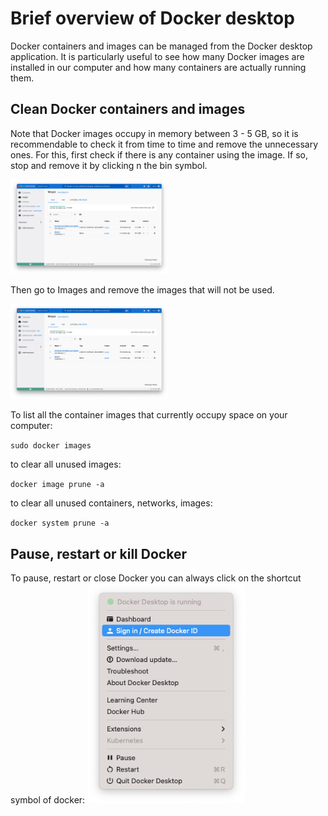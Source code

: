 # Brief overview of Docker desktop 

Docker containers and images can be managed from the Docker desktop application. It is particularly useful to see how many Docker images are installed in our computer and how many containers are actually running them.

## Clean Docker containers and images

Note that Docker images occupy in memory between 3 - 5 GB, so it is recommendable to check it from time to time and remove the unnecessary ones. For this, first check if there is any container using the image. If so, stop and remove it by clicking n the bin symbol. 

<img src="https://github.com/HenriquesLab/DL4MicEverywhere/blob/documentation/Wiki%20images/DOCKER_DESKTOP_CONTAINER.png" 
     alt="Docker desktop container"
     width="50%" 
     height="50%" />


Then go to Images and remove the images that will not be used.

<img src="https://github.com/HenriquesLab/DL4MicEverywhere/blob/documentation/Wiki%20images/DOCKER_DESKTOP_IMAGE.png" 
     alt="Docker desktop images"
     width="50%" 
     height="50%" />

To list all the container images that currently occupy space on your computer:

`sudo docker images`

to clear all unused images:

`docker image prune -a`

to clear all unused containers, networks, images:

`docker system prune -a`


## Pause, restart or kill Docker

To pause, restart or close Docker you can always click on the shortcut symbol of docker: 
<img src="https://github.com/HenriquesLab/DL4MicEverywhere/blob/documentation/Wiki%20images/STOP_DOCKER.png" 
     alt="Docker desktop images"
     width="50%" 
     height="50%" />
